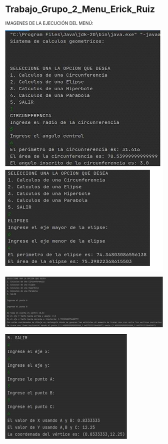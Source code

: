 # Trabajo_Grupo_2_Menu_Erick_Ruiz
IMAGENES DE LA EJECUCIÓN DEL MENÚ:


![Image Text](https://github.com/Ruizerick26/Trabajo_Grupo_2_Menu_Erick_Ruiz/blob/main/Ocion1-2.jpg)

![Image Text](https://github.com/Ruizerick26/Trabajo_Grupo_2_Menu_Erick_Ruiz/blob/main/Opcion3.jpg)

![Image Text](https://github.com/Ruizerick26/Trabajo_Grupo_2_Menu_Erick_Ruiz/blob/main/Opcion4.jpg)
